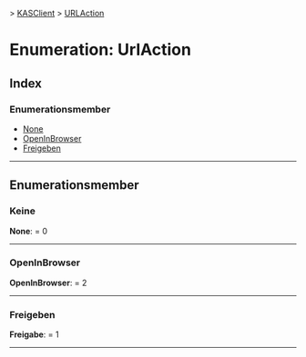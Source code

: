 [](../README.md) > [KASClient](../modules/kasclient.md) > [URLAction](../enums/kasclient.urlaction.md)

# <a name="enumeration-urlaction"></a>Enumeration: UrlAction

## <a name="index"></a>Index 

### <a name="enumeration-members"></a>Enumerationsmember

* [None](kasclient.urlaction.md#none)
* [OpenInBrowser](kasclient.urlaction.md#openinbrowser)
* [Freigeben](kasclient.urlaction.md#share)

---

## <a name="enumeration-members"></a>Enumerationsmember

<a id="none"></a>

###  <a name="none"></a>Keine

**None**: = 0

___

<a id="openinbrowser"></a>

###  <a name="openinbrowser"></a>OpenInBrowser

**OpenInBrowser**: = 2

___

<a id="share"></a>

###  <a name="share"></a>Freigeben

**Freigabe**: = 1

___

